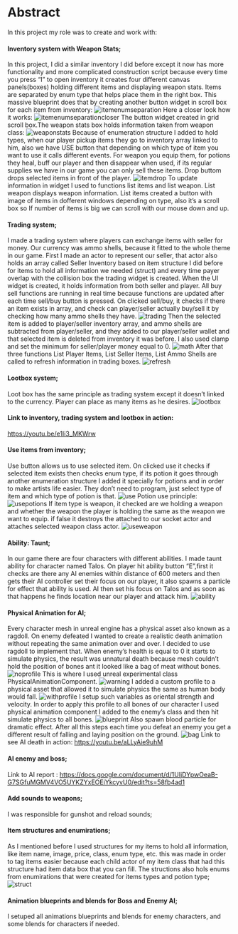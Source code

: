 # Abstract
In this project my role was to create and work with:
#### Inventory system with Weapon Stats;
In this project, I did a similar inventory I did before except it now has more functionality and more complicated construction script because every time you press “I” to open inventory it creates four different canvas panels(boxes) holding different items and displaying weapon stats. Items are separated by enum type that helps place them in the right box. This massive blueprint does that by creating another button widget in scroll box for each item from inventory:
![itemenumseparation](https://github.com/Bubbleverus/Gensis_Prototype/blob/master/Leyla_Screenshots/items%20enum%20separation.png)
Here a closer look how it works:
![itemenumseparationcloser](https://github.com/Bubbleverus/Gensis_Prototype/blob/master/Leyla_Screenshots/itemsenumseparationcloser.png)
The button widget created in grid scroll box.The weapon stats box holds information taken from weapon class:
![weaponstats](https://github.com/Bubbleverus/Gensis_Prototype/blob/master/Leyla_Screenshots/weapon%20stats.png)
Because of enumeration structure I added to hold types, when our player pickup items they go to inventory array linked to him, also we have USE button that depending on which type of item you want to use it calls different events. For weapon you equip them, for potions they heal, buff our player and then disappear when used, if its regular supplies we have in our game you can only sell these items. Drop buttom drops selected items in front of the player.
![itemdrop](https://github.com/Bubbleverus/Gensis_Prototype/blob/master/Leyla_Screenshots/itemdrop.png)
To update information in widget I used to functions list items and list weapon.
List weapon displays weapon information.
List items created a button with image of items in dofferent windows depending on type, also it’s a scroll box so If number of items is big we can scroll with our mouse down and up.
#### Trading system;
I made a trading system where players can exchange items with seller for money. Our currency was ammo shells, because it fitted to the whole theme in our game. First I made an actor to represent our seller, that actor also holds an array called Seller Inventory based on item structure I did before for items to hold all information we needed (struct) and every time payer overlap with the collision box the trading widget is created. When the UI widget is created, it holds information from both seller and player. All buy sell functions are running in real time because functions are updated after each time sell/buy button is pressed. On clicked sell/buy, it checks if there an item exists in array, and check can player/seller actually buy/sell it by checking how many ammo shells they have.
![trading](https://github.com/Bubbleverus/Gensis_Prototype/blob/master/Leyla_Screenshots/sell.png)
Then the selected item is added to player/seller inventory array, and ammo shells are subtracted from player/seller, and they added to our player/seller wallet and that selected item is deleted from inventory it was before. I also used clamp and set the minimum for seller/player money equal to 0.
![math](https://github.com/Bubbleverus/Gensis_Prototype/blob/master/Leyla_Screenshots/sellmath.png)
After that three functions List Player Items, List Seller Items, List Ammo Shells are called to refresh information in trading boxes.
![refresh](https://github.com/Bubbleverus/Gensis_Prototype/blob/master/Leyla_Screenshots/sellmathupdate.png)
#### Lootbox system;
Loot box has the same principle as trading system except it doesn’t linked to the currency. Player can place as many items as he desires. 
![lootbox](https://github.com/Bubbleverus/Gensis_Prototype/blob/master/Leyla_Screenshots/lootbox.png)
#### Link to inventory, trading system and lootbox in action: 
https://youtu.be/e1Ii3_MKWrw
#### Use items from inventory;
Use button allows us to use selected item. On clicked use it checks if selected item exists then checks enum type, if its potion it goes through another enumeration structure I added it specially for potions and in order to make artists life easier. They don’t need to program, just select type of item and which type of potion is that.
![use](https://github.com/Bubbleverus/Gensis_Prototype/blob/master/Leyla_Screenshots/Untitled1.png)
Potion use principle:
![usepotions](https://github.com/Bubbleverus/Gensis_Prototype/blob/master/Leyla_Screenshots/bufss.png)
If item type is weapon, it checked are we holding a weapon and whether the weapon the player is holding the same as the weapon we want to equip. if false it destroys the attached to our socket actor and attaches selected weapon class actor. 
![useweapon](https://github.com/Bubbleverus/Gensis_Prototype/blob/master/Leyla_Screenshots/weaponsusebutton.png)
#### Ability: Taunt;
In our game there are four characters with different abilities. I made taunt ability for character named Talos. On player hit ability button “E”,first it checks are there any AI enemies within distance of 600 meters and then gets their AI controller set their focus on our player, it also spawns a particle for effect that ability is used. AI then set his focus on Talos and as soon as that happens he finds location near our player and attack him.
![ability](https://github.com/Bubbleverus/Gensis_Prototype/blob/master/Leyla_Screenshots/ability.png)
#### Physical Animation for AI;
Every character mesh in unreal engine has a physical asset also known as a ragdoll. On enemy defeated I wanted to create a realistic death animation without repeating the same animation over and over. I decided to use ragdoll to implement that. When enemy’s health is equal to 0 it starts to simulate physics, the result was unnatural death because mesh couldn’t hold the position of bones ant it looked like a bag of meat without bones.
![noprofile](https://github.com/Bubbleverus/Gensis_Prototype/blob/master/Leyla_Screenshots/noprofilesimulatephysics.png)
This is where I used unreal experimental class PhysicalAnimationComponent.
![warning](https://github.com/Bubbleverus/Gensis_Prototype/blob/master/Leyla_Screenshots/physicalanimationwarning.png)
I added a custom profile to a physical asset that allowed it to simulate physics the same as human body would fall.
![withprofile](https://github.com/Bubbleverus/Gensis_Prototype/blob/master/Leyla_Screenshots/withprofilesimulatephysics.png)
I setup such variables as oriental strength and velocity. In order to apply this profile to all bones of our character I used physical animation component I added to the enemy’s class and then hit simulate physics to all bones.
![blueprint](https://github.com/Bubbleverus/Gensis_Prototype/blob/master/Leyla_Screenshots/physicalanimation.png)
Also spawn blood particle for dramatic effect. After all this steps each time you defeat an enemy you get a different result of falling and laying position on the ground.
![bag](https://github.com/Bubbleverus/Gensis_Prototype/blob/master/Leyla_Screenshots/bloodandgore.png)
Link to see AI death in action:
https://youtu.be/aLLyAie9uhM
#### AI enemy and boss;
Link to AI report : 
https://docs.google.com/document/d/1UIjDYpwOeaB-G7SGfuMGMV4VO5UYKZYxEOEiYkcyvU0/edit?ts=58fb4ad1
#### Add sounds to weapons;
I was responsible for gunshot and reload sounds;
#### Item structures and enumirations;
As I mentioned before I used structures for my items to hold all information, like item name, image, price, class, enum type, etc. this was made in order to tag items easier because each child actor of my item class that had this structure had item data box that you can fill. The structions also hols enums from enumirations that were created for items types and potion type;
![struct](https://github.com/Bubbleverus/Gensis_Prototype/blob/master/Leyla_Screenshots/struct.png)
#### Animation blueprints and blends for Boss and Enemy AI;
I setuped all animations blueprints and blends for enemy characters, and some blends for characters if needed.
